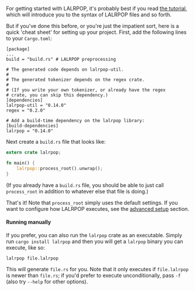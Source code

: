 For getting started with LALRPOP, it's probably best if you read
[the tutorial](tutorial/index.html), which will introduce you
to the syntax of LALRPOP files and so forth. 

But if you've done this before, or you're just the impatient sort,
here is a quick 'cheat sheet' for setting up your project.  First, add
the following lines to your `Cargo.toml`:

```
[package]
...
build = "build.rs" # LALRPOP preprocessing

# The generated code depends on lalrpop-util.
#
# The generated tokenizer depends on the regex crate.
#
# (If you write your own tokenizer, or already have the regex
# crate, you can skip this dependency.)
[dependencies]
lalrpop-util = "0.14.0"
regex = "0.2.0"

# Add a build-time dependency on the lalrpop library:
[build-dependencies]
lalrpop = "0.14.0"
```

Next create a `build.rs` file that looks like:

```rust
extern crate lalrpop;

fn main() {
    lalrpop::process_root().unwrap();
}
```

(If you already have a `build.rs` file, you should be able to just
call `process_root` in addition to whatever else that file is doing.)

That's it! Note that `process_root` simply uses the default settings.
If you want to configure how LALRPOP executes, see the
[advanced setup](advanced_setup.html) section.

#### Running manually

If you prefer, you can also run the `lalrpop` crate as an
executable. Simply run `cargo install lalrpop` and then you will get a
`lalrpop` binary you can execute, like so:

```
lalrpop file.lalrpop
```

This will generate `file.rs` for you. Note that it only executes if
`file.lalrpop` is newer than `file.rs`; if you'd prefer to execute
unconditionally, pass `-f` (also try `--help` for other options).


